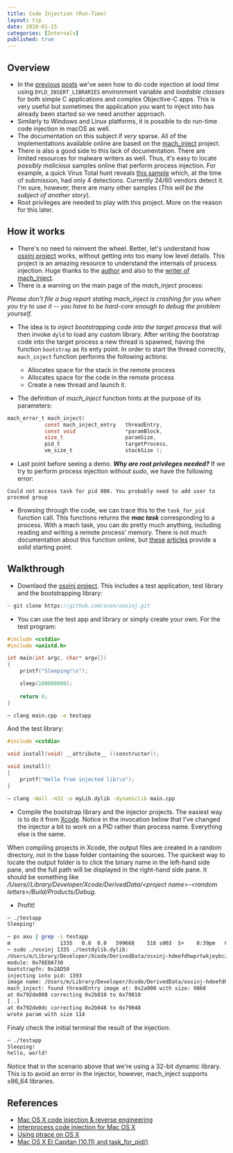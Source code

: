 ```yaml
---
title: Code Injection (Run-Time)
layout: tip
date: 2018-01-15
categories: [Internals]
published: true
---
```


## Overview
* In the [previous](http://craftware.xyz/tips/Function-interposing.html) [posts](http://craftware.xyz/tips/Load-time-code-injection.html) we've seen how to do code injection at *load time* using ```DYLD_INSERT_LIBRARIES``` environment variable and *loadable classes* for both simple C applications and complex Objective-C apps. This is very useful but sometimes the application you want to inject into has already been started so we need another approach.
* Similarly to Windows and Linux platforms, it is possible to do run-time code injection in macOS as well. 
* The documentation on this subject if *very* sparse. All of the implementations available online are based on the [mach_inject](https://github.com/rentzsch/mach_inject) project.
* There is also a good side to this lack of documentation. There are limited resources for malware writers as well. Thus, it's easy to locate *possibly malicious* samples online that perform process injection. For example, a quick Virus Total hunt reveals [this sample](https://www.virustotal.com/intelligence/search/?query=b00d55dbf45387e81d5d28adc4829e639740eda1) which, at the time of submission, had only 4 detections. Currently 24/60 vendors detect it. I'm sure, however, there are many other samples (*This will be the subject of another story*).
* Root privileges are needed to play with this project. More on the reason for this later.

## How it works
* There's no need to reinvent the wheel. Better, let's understand how [osxinj project](https://github.com/scen/osxinj/tree/master/osxinj) works, without getting into too many low level details. This project is an amazing resource to understand the internals of process injection. Huge thanks to the [author](https://github.com/scen) and also to the [writer of mach_inject](https://github.com/rentzsch).
* There is a warning on the main page of the *mach_inject* process:

<div class="box-warning">
<i>Please don't file a bug report stating mach_inject is crashing for you when you try to use it -- you have to be hard-core enough to debug the problem yourself.</i>
</div>

* The idea is to *inject bootstrapping code into the target process* that will then invoke ```dyld``` to load any custom library. After writing the bootstrap code into the target process a new thread is spawned, having the function ```bootstrap``` as its enty point. In order to start the thread correctly, ```mach_inject``` function performs the following actions:
   * Allocates space for the stack in the remote process
   * Allocates space for the code in the remote process
   * Create a new thread and launch it. 

* The definition of *mach_inject* function hints at the purpose of its parameters:

```c
mach_error_t mach_inject(
            const mach_inject_entry   threadEntry,
            const void                *paramBlock,
            size_t                    paramSize,
            pid_t                     targetProcess,
            vm_size_t                 stackSize );
```

* Last point before seeing a demo. __*Why are root privileges needed?*__ If we try to perform process injection without *sudo*, we have the following error:

```
Could not access task for pid 800. You probably need to add user to procmod group
```

* Browsing through the code, we can trace this to the ```task_for_pid``` function call. This functions returns the __*mac task*__ corresponding to a process. With a mach task, you can do pretty much anything, including reading and writing a remote process' memory. There is not much documentation about this function online, but [these](https://www.spaceflint.com/?p=150) [articles](https://attilathedud.me/mac-os-x-el-capitan-10-11-and-task_for_pid/) provide a solid starting point.

## Walkthrough

* Downlaod the [osxinj project](https://github.com/scen/osxinj). This includes a test application, test library and the bootstrapping library:

```c
~ git clone https://github.com/scen/osxinj.git
```
* You can use the test app and library or simply create your own. For the test program:

```c
#include <cstdio>
#include <unistd.h>

int main(int argc, char* argv[])
{
    printf("Sleeping!\n");

    sleep(100000000);
    
    return 0;
}
```

```bash
~ clang main.cpp -o testapp
```

And the test library:

```c
#include <cstdio>

void install(void) __attribute__ ((constructor));

void install()
{
    printf("Hello from injected lib!\n");
}
```

```bash
~ clang -Wall -m32 -o myLib.dylib -dynamiclib main.cpp
```

* Compile the bootstrap library and the injector projects. The easiest way is to do it from [Xcode](https://developer.apple.com/xcode/). Notice in the invocation below that I've changed the injector a bit to work on a PID rather than process name. Everything else is the same.

<div class="box-note">
  When compiling projects in Xcode, the output files are created in a random directory, <i>not</i> in the base folder containing the sources. The quickest way to locate the output folder is to click the binary name in the left-hand side pane, and the full path will be displayed in the right-hand side pane. It should be something like <i>/Users/<username>/Library/Developer/Xcode/DerivedData/&lt;project name&gt;-&lt;random letters&gt;/Build/Products/Debug</i>.
</div>
  
* Profit!

```bash
~ ./testapp
Sleeping!
```

```bash
~ ps axu | grep -i testapp
m                1335   0.0  0.0   599668    516 s003  S+    8:39pm   0:00.00 ./testapp
~ sudo ./osxinj 1335 ./testdylib.dylib:
/Users/m/Library/Developer/Xcode/DerivedData/osxinj-hdeefdhwprtwkjeybczergoaninn/Build/Products/Debug/myLib.dylib
module: 0x78E0A730
bootstrapfn: 0x2AD50
injecting into pid: 1393
image name: /Users/m/Library/Developer/Xcode/DerivedData/osxinj-hdeefdhwprtwkjeybczergoaninn/Build/Products/Debug/bootstrap.dylib
mach_inject: found threadEntry image at: 0x2a000 with size: 9868
at 0x792de088 correcting 0x2b010 to 0x79010
[..]
at 0x792de0dc correcting 0x2b048 to 0x79048
wrote param with size 114
```

Finaly check the initial terminal the result of the injection:

```bash
~ ./testapp
Sleeping!
hello, world!
```

<div class="box-note">
Notice that in the scenario above that we're using a 32-bit dynamic library. This is to avoid an error in the injector, however, mach_inject supports x86_64 libraries.
</div>

## References
* <a href="http://stanleycen.com/blog/2013/mac-osx-code-injection/" target="_blank">Mac OS X code injection & reverse engineering</a>
* <a href="https://github.com/rentzsch/mach_inject" target="_blank">Interprocess code injection for Mac OS X</a>
* <a href="https://www.spaceflint.com/?p=150" target="_blank">Using ptrace on OS X</a>
* <a href="https://attilathedud.me/mac-os-x-el-capitan-10-11-and-task_for_pid/" target="_blank">Mac OS X El Capitan (10.11) and task_for_pid()</a>


